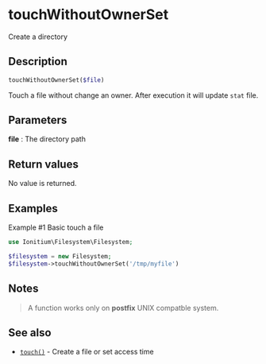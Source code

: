 # touchWithoutOwnerSet

Create a directory

## Description

```php
touchWithoutOwnerSet($file)
```

Touch a file without change an owner. After execution it will update `stat` file.

## Parameters

__file__
: The directory path

## Return values

No value is returned. 

## Examples

Example #1 Basic touch a file
```php
use Ionitium\Filesystem\Filesystem;

$filesystem = new Filesystem;
$filesystem->touchWithoutOwnerSet('/tmp/myfile')
```

## Notes

> A function works only on __postfix__ UNIX compatble system.

## See also

* [`touch()`](touch.md) - Create a file or set access time
